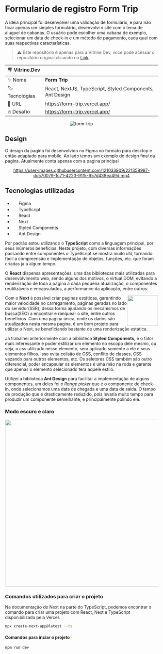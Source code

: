 # Formulario de registro Form Trip

A ideia principal foi desenvolver uma validação de formulário, e para não ficar apenas um simples formulário, desenvolvi o site com o tema de aluguel de cabanas. O usuário pode escolher uma cabana de exemplo, selecionar um data de check-in e um método de pagamento, cada qual com suas respectivas características.

> :warning: Este repositório é apenas para a Vitrine Dev, voce pode acessar o repositório original clicando no <a href="https://github.com/juliu-cesar/Form-Trip">Link</a>.

| :placard: Vitrine.Dev |     |
| -------------  | --- |
| :sparkles: Nome        | **Form Trip**
| :label: Tecnologias | React, NextJS, TypeScript, Styled Components, Ant Design
| :rocket: URL         | https://form-trip.vercel.app/
| :fire: Desafio     | https://form-trip.vercel.app/

<div align="center" height="700">
  
![form-trip](https://user-images.githubusercontent.com/121033909/221356861-7b0ebf43-1c8c-48e6-a516-2516f1e45492.png#vitrinedev)
  
</div>

## Design

O design da pagina foi desenvolvido no Figma no formato para desktop e então adaptado para mobile. Ao lado temos um exemplo do design final da pagina. Atualmente conta apenas com a pagina principal

<div align="center">

https://user-images.githubusercontent.com/121033909/221358997-dc570079-1c71-4223-91f5-657d438ea49d.mp4
  
</div>

## Tecnologias utilizadas

<ul list-style="none">
  <li><img src="https://cdn.jsdelivr.net/gh/devicons/devicon/icons/figma/figma-original.svg" height="17"/> Figma</li>
  <li><img src="https://cdn.jsdelivr.net/gh/devicons/devicon/icons/typescript/typescript-original.svg" height="17" /> TypeScript</li>
  <li><img src="https://cdn.jsdelivr.net/gh/devicons/devicon/icons/react/react-original.svg" height="17" /> React</li>
  <li><img src="https://user-images.githubusercontent.com/121033909/218092081-8feb03b4-7444-4018-a550-e704a77bc53f.svg" height="17" /> Next</li>
  <li><img src="https://user-images.githubusercontent.com/121033909/218092677-03759c36-3450-4cdb-be27-24e892913862.png" height="17"/> Styled Components</li>
  <li><img src="https://user-images.githubusercontent.com/121033909/221358245-ca4d0013-8f56-45b4-afd8-c8d6545645e7.svg" height="17"/> Ant Design</li>
</ul>

Por padrão estou utilizando o **TypeScript** como a linguagem principal, por seus inúmeros benefícios. Neste projeto, com diversas informações passando entre componentes o TypeScript se mostra muito util, tornando fácil a compreensão e implementação de objetos, funções, etc. que foram criadas ja a algum tempo.

O **React** dispensa apresentações, uma das bibliotecas mais utilizadas para desenvolvimento web, sendo alguns dos motivos, o virtual DOM, evitando a renderização de toda a pagina a cada pequena atualização, o componentes reutilizáveis e encapsulados, a performance da aplicação, entre outros.

<img src="https://user-images.githubusercontent.com/121033909/218168778-d2d3398e-c95e-40af-b8ed-af150cb9bc16.png" height="100" align="right" />
  
Com o **Next** é possível criar paginas estáticas, garantindo maior velocidade no carregamento, paginas geradas no lado do servidor(SSR), dessa forma ajudando os mecanismos de busca(SEO) a encontrar e ranquear o site, entre outros benefícios. Com uma pagina única, onde os dados são atualizados nesta mesma pagina, é um bom projeto para utilizar o Next, se beneficiando bastante de uma renderização estática.

Já trabalhei anteriormente com a biblioteca **Styled Components**, e o fator mais interessante é poder estilizar um elemento no escopo dele mesmo, ou seja, o css utilizado nesse elemento, sera aplicado somente a ele e seus elementos filhos. Isso evita colisão de CSS, conflito de classes, CSS vazando para outros elementos, etc. Os seletores CSS também são outro diferencial, poder encapsular os elementos é uma mão na roda e garante que apenas o elemento selecionado tera aquele estilo.

Utilizei a biblioteca **Ant Design** para facilitar a implementação de alguns componentes, um deles foi o *Range picker* que é o componente de check-in, onde selecionamos uma data de chegada e uma data de saída. O tempo de produção que é drasticamente reduzido, pois levaria muito tempo para produzir um componente semelhante, e principalmente polindo ele.

### Modo escuro e claro

<div align="center">

<img src="https://user-images.githubusercontent.com/121033909/221359079-e730b149-54d8-4281-acf7-7aa5b157a85e.png" height="550"/>

</div>

### Comandos utilizados para criar o projeto

Na documentação do Next na parte do TypeScript, podemos encontrar o comando para criar uma projeto com React, Next e TypeScript disponibilizado pela Vercel.

```bash
npx create-next-app@latest --ts
```

#### Comandos para inciar o projeto

```bash
npm run dev
```
